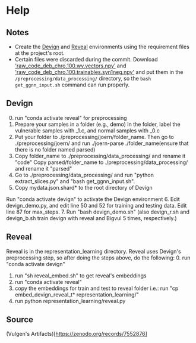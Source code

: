 # Help

## Notes
- Create the [Devign](https://github.com/VulScribeR/VulScribeR/blob/main/requirements-devign-env.txt) and [Reveal](https://github.com/VulScribeR/VulScribeR/blob/main/requirements-reveal-env.txt) environments using the requirement files at the project's root.
- Certain files were discarded during the commit. Download ['raw_code_deb_chro.100.wv.vectors.npy'](https://github.com/VulScribeR/VulScribeR/releases/download/Release/raw_code_deb_chro.100.wv.vectors.npy) and ['raw_code_deb_chro.100.trainables.syn1neg.npy'](https://github.com/VulScribeR/VulScribeR/releases/download/Release/raw_code_deb_chro.100.trainables.syn1neg.npy) and put them in the `/preprocessing/data_processing/` directory, so the `bash get_ggnn_input.sh` command can run properly.

## Devign
0. run "conda activate reveal" for preprocessing
1. Prepare your samples in a folder (e.g., demo)
In the folder, label the vulnerable samples with _1.c, and normal samples with _0.c
2. Put your folder to ./preprocessing/joern/folder_name. Then go to ./preprocessing/joern/ and run ./joern-parse ./folder_name(ensure that there is no folder named parsed)
3. Copy folder_name to ./preprocessing/data_processing/ and rename it "code"
Copy parsed/folder_name to ./preprocessing/data_processing/ and rename it "parsed"
4. Go to ./preprocessing/data_processing/ and run "python extract_slices.py" and "bash get_ggnn_input.sh".
5. Copy mydata.json.shard* to the root directory of Devign

Run "conda activate devign" to activate the Devign environment
6. Edit devign_demo.py, and edit line 50 and 52 for training and testing data. Edit line 87 for max_steps.
7. Run "bash devign_demo.sh" (also devign_r.sh and devign_b.sh train devign with reveal and Bigvul 5 times, respectively.)
## Reveal
Reveal is in the representation_learning directory. Reveal uses Devign's preprocessing step, so after doing the steps above, do the following:
0. run "conda activate devign"
1. run "sh reveal_embed.sh" to get reveal's embeddings
2. run "conda activate reveal"
3. copy the embeddings for train and test to reveal folder i.e.: run "cp embed_devign_reveal_t* representation_learning/"
4. run python representation_learning/reveal.py


## Source
(Vulgen's Artifacts)[https://zenodo.org/records/7552876]
